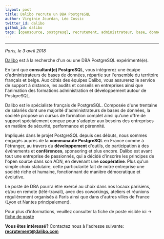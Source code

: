 ```yaml
---
layout: post
title: Dalibo recrute un DBA PostgreSQL
author: Virginie Jourdan, Léo Cossic
twitter_id: dalibo
github_id: dalibo
tags: [opensource, postgresql, recrutement, administrateur, base, données, consultant, 2018, france]
---
```


---
*Paris, le 3 avril 2018*

[Dalibo](https://www.dalibo.com) est à la recherche d'un ou une DBA PostgreSQL expérimenté(e). 

<!--MORE-->

En tant que **consultant(e) PostgreSQL**, vous intégrerez une équipe d'administrateurs de bases de données, répartie sur l'ensemble du territoire français et belge. Aux côtés des équipes Dalibo, vous assurerez le service de support à distance, les audits et conseils en entreprises ainsi que l'animation des formations administration et développement autour de PostgreSQL.

Dalibo est le spécialiste français de PostgreSQL. Composée d'une trentaine de salariés dont une majorité d'administrateurs de bases de données, la société propose un cursus de formation complet ainsi qu'une offre de support spécialement conçue pour s'adapter aux besoins des entreprises en matière de sécurité, performance et pérennité.

Impliqués dans le projet PostgreSQL depuis ces débuts, nous sommes engagés auprès de la **communauté PostgreSQL** en France comme à l'étranger, au travers du **développement** d'outils, de participation à des événements et **conférences**, sponsoring et plus encore. Dalibo est avant tout une entreprise de passionnés, qui a décidé d'inscrire les principes de l'open source dans son ADN, en devenant une **coopérative**. Plus qu'un simple choix statutaire, cette particularité fait de notre entreprise une société riche et humaine, fonctionnant de manière démocratique et évolutive.

Le poste de DBA pourra être exercé au choix dans nos locaux parisiens, et/ou en remote (télé-travail), avec des coworkings, ateliers et réunions régulièrement organisés à Paris ainsi que dans d'autres villes de France (Lyon et Nantes principalement).



Pour plus d’informations, veuillez consulter la fiche de poste visible ici -> [fiche de poste](https://cloud.dalibo.com/p/fiche-de-poste.pdf)

**Vous êtes intéressé?** Contactez nous à l'adresse suivante: **recrutement@dalibo.com**
